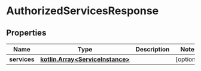 
# AuthorizedServicesResponse

## Properties
Name | Type | Description | Notes
------------ | ------------- | ------------- | -------------
**services** | [**kotlin.Array&lt;ServiceInstance&gt;**](ServiceInstance.md) |  |  [optional]



